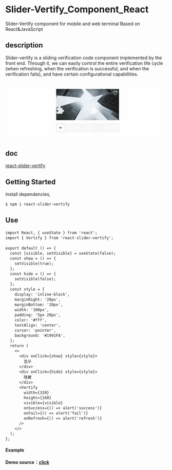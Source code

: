 # Slider-Vertify_Component_React
 Slider-Vertify component for mobile and web terminal Based on React&JavaScript

## description
 
Slider-vertify is a sliding verification code component implemented by the front end. Through it, we can easily control the entire verification life cycle (when refreshing, when the verification is successful, and when the verification fails), and have certain configurational capabilities.

![demo.gif](slider.gif)

## doc

[react-slider-vertify](https://github.com/ThorinChen/Slider_Component_React/src/Vertify/index.md)

## Getting Started

Install dependencies,

```bash
$ npm i react-slider-vertify
```

## Use

```tsx
import React, { useState } from 'react';
import { Vertify } from 'react-slider-vertify';

export default () => {
  const [visible, setVisible] = useState(false);
  const show = () => {
    setVisible(true);
  };
  const hide = () => {
    setVisible(false);
  };
  const style = {
    display: 'inline-block',
    marginRight: '20px',
    marginBottom: '20px',
    width: '100px',
    padding: '5px 20px',
    color: '#fff',
    textAlign: 'center',
    cursor: 'pointer',
    background: '#1991FA',
  };
  return (
    <>
      <div onClick={show} style={style}>
        显示
      </div>
      <div onClick={hide} style={style}>
        隐藏
      </div>
      <Vertify
        width={320}
        height={160}
        visible={visible}
        onSuccess={() => alert('success')}
        onFail={() => alert('fail')}
        onRefresh={() => alert('refresh')}
      />
    </>
  );
};
```

#### Example
 **Demo source：[click](https://github.com/ThorinChen/Slider_Component_React/src/Vertify/index.md)**
